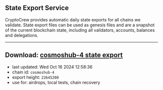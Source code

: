 ## State Export Service
CryptoCrew provides automatic daily state exports for all chains we validate. State export files can be used as genesis files and are a snapshot of the current blockchain state, including all validators, accounts, balances and delegations.

---
**Download: [cosmoshub-4 state export](https://dl-eu2.ccvalidators.com/SERVICE/cosmoshub/cosmoshub-4_export_22645200.json)**
---

- last updated: Wed Oct 16 2024 12:58:36
- chain id: `cosmoshub-4`
- export height: `22645200`
- use for: airdrops, local tests, chain recovery
